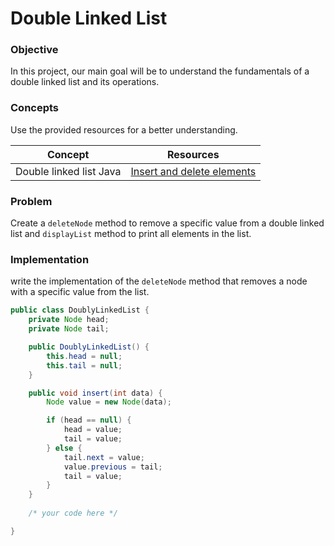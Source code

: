 # Double Linked List 

### Objective

In this project, our main goal will be to understand the fundamentals of a double linked list and its operations.

### Concepts

Use the provided resources for a better understanding.

|Concept|	Resources|
|-------|----------|
|Double linked list Java|[Insert and delete elements](https://www.youtube.com/watch?v=ZlNKNSz88Nk)|

### Problem

Create a `deleteNode` method to remove a specific value from a double linked list and `displayList` method to print all elements in the list.

### Implementation

write the implementation of the `deleteNode` method that removes a node with a specific value from the list.
```java
public class DoublyLinkedList {
    private Node head;
    private Node tail;

    public DoublyLinkedList() {
        this.head = null;
        this.tail = null;
    }

    public void insert(int data) {
        Node value = new Node(data);

        if (head == null) {
            head = value;
            tail = value;
        } else {
            tail.next = value;
            value.previous = tail;
            tail = value;
        }
    }
      
    /* your code here */

}
```
